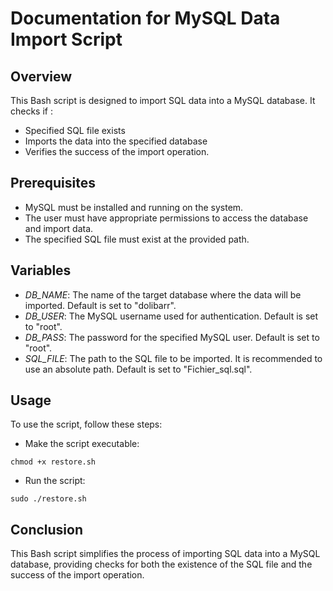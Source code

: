 # Documentation for MySQL Data Import Script
## Overview
This Bash script is designed to import SQL data into a MySQL database. 
It checks if :
- Specified SQL file exists
- Imports the data into the specified database
- Verifies the success of the import operation.

## Prerequisites
- MySQL must be installed and running on the system.
- The user must have appropriate permissions to access the database and import data.
- The specified SQL file must exist at the provided path.

## Variables
- *DB_NAME*: The name of the target database where the data will be imported. Default is set to "dolibarr".
- *DB_USER*: The MySQL username used for authentication. Default is set to "root".
- *DB_PASS*: The password for the specified MySQL user. Default is set to "root".
- *SQL_FILE*: The path to the SQL file to be imported. It is recommended to use an absolute path. Default is set to "Fichier_sql.sql".

## Usage
To use the script, follow these steps:
- Make the script executable:

```
chmod +x restore.sh

```

- Run the script:
```
sudo ./restore.sh

```

## Conclusion
This Bash script simplifies the process of importing SQL data into a MySQL database, 
providing checks for both the existence of the SQL file and the success of the import operation.
